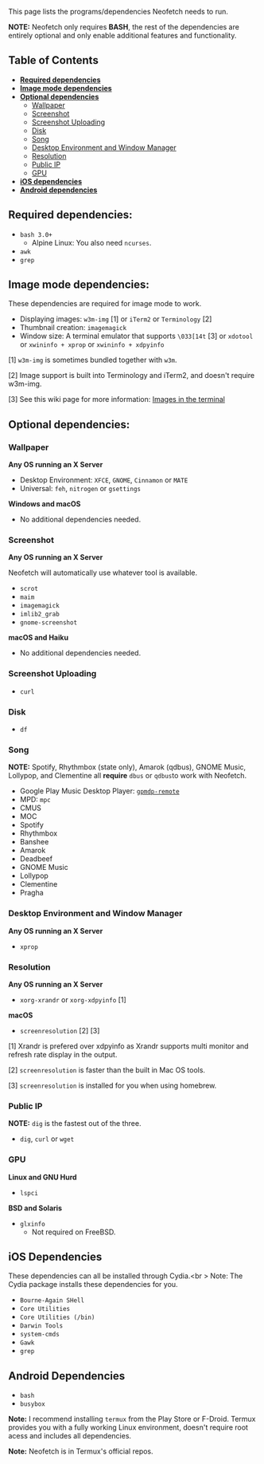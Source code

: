 This page lists the programs/dependencies Neofetch needs to run.

**NOTE:** Neofetch only requires **BASH**, the rest of the dependencies are entirely optional and only enable additional features and functionality.

## Table of Contents

- **[Required dependencies](#required-dependencies)**
- **[Image mode dependencies](#image-mode-dependencies)**
- **[Optional dependencies](#optional-dependencies)**
    - [Wallpaper](#wallpaper)
    - [Screenshot](#screenshot)
    - [Screenshot Uploading](#screenshot-uploading)
    - [Disk](#disk)
    - [Song](#song)
    - [Desktop Environment and Window Manager](#desktop-environment-and-window-manager)
    - [Resolution](#resolution)
    - [Public IP](#public-ip)
    - [GPU](#gpu)
- **[iOS dependencies](#ios-dependencies)**
- **[Android dependencies](#android-dependencies)**


## Required dependencies:

- `bash 3.0+`
    - Alpine Linux: You also need `ncurses`.
- `awk`
- `grep`


## Image mode dependencies:

These dependencies are required for image mode to work.

- Displaying images: `w3m-img` \[1\] or `iTerm2` or `Terminology` \[2\]
- Thumbnail creation: `imagemagick`
- Window size: A terminal emulator that supports `\033[14t` \[3\] or `xdotool` or `xwininfo + xprop` or `xwininfo + xdpyinfo`

\[1\] `w3m-img` is sometimes bundled together with `w3m`.

\[2\] Image support is built into Terminology and iTerm2, and doesn't require w3m-img.

\[3\] See this wiki page for more information: [Images in the terminal](https://github.com/dylanaraps/neofetch/wiki/Images-in-the-terminal)


## Optional dependencies:


### Wallpaper

**Any OS running an X Server**

- Desktop Environment: `XFCE`, `GNOME`, `Cinnamon` or `MATE`
- Universal: `feh`, `nitrogen` or `gsettings`

**Windows and macOS**

- No additional dependencies needed.


### Screenshot

**Any OS running an X Server**

Neofetch will automatically use whatever tool is available.

- `scrot`
- `maim`
- `imagemagick`
- `imlib2_grab`
- `gnome-screenshot`

**macOS and Haiku** 

- No additional dependencies needed.


### Screenshot Uploading

- `curl`


### Disk

- `df`


### Song

**NOTE:** Spotify, Rhythmbox (state only), Amarok (qdbus), GNOME Music, Lollypop, and Clementine all **require** `dbus` or `qdbus`to work with Neofetch. 

- Google Play Music Desktop Player: [`gpmdp-remote`](https://github.com/iAndrewT/gpmdp-remote)
- MPD: `mpc`
- CMUS
- MOC
- Spotify
- Rhythmbox
- Banshee
- Amarok
- Deadbeef
- GNOME Music
- Lollypop
- Clementine
- Pragha


### Desktop Environment and Window Manager

**Any OS running an X Server**

- `xprop`


### Resolution

**Any OS running an X Server**

- `xorg-xrandr` or `xorg-xdpyinfo` \[1\]

**macOS**

- `screenresolution` \[2\] \[3\]

\[1\] Xrandr is prefered over xdpyinfo as Xrandr supports multi monitor and refresh rate display in the output.

\[2\] `screenresolution` is faster than the built in Mac OS tools.

\[3\] `screenresolution` is installed for you when using homebrew.


### Public IP

**NOTE:** `dig` is the fastest out of the three.

- `dig`, `curl` or `wget`


### GPU

**Linux and GNU Hurd**

- `lspci`

**BSD and Solaris**

- `glxinfo`
    - Not required on FreeBSD.


## iOS Dependencies

These dependencies can all be installed through Cydia.<br \>
Note: The Cydia package installs these dependencies for you.

- `Bourne-Again SHell`
- `Core Utilities`
- `Core Utilities (/bin)`
- `Darwin Tools`
- `system-cmds`
- `Gawk`
- `grep`


## Android Dependencies

- `bash`
- `busybox`

**Note:** I recommend installing `termux` from the Play Store or F-Droid. Termux provides you with a fully working Linux environment, doesn't require root acess and includes all dependencies.

**Note:** Neofetch is in Termux's official repos.

